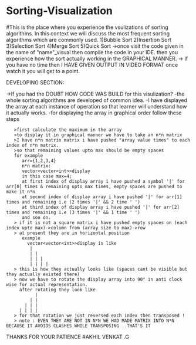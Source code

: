 # Sorting-Visualization
#This is the place where you experience the vsulizations of sorting algorithms.
In this context we will discuss the most frequent sorting algorithms which are commonly used.
1)Bubble Sort
2)Insertion Sort
3)Selection Sort
4)Merge Sort
5)Quick Sort
->once visit the code given in the name of "name"_visual then compile the code in your IDE.
then you experience how the sort actually working in the GRAPHICAL MANNER.
-> if you have no time then I HAVE GIVEN OUTPUT IN VIDEO FORMAT once watch it you will get to a point. 


DEVELOPING SECTION:

->If you had the DOUBT HOW CODE WAS BUILD for this visulization?
  -the whole sorting algorithms are developed of common idea.
  -I have displayed the array at each instance of operation so that learner will understand how it actually works.
  -for displaying the array in graphical order follow these steps
       
       >first calculate the maximum in the array
       >to display it in graphical manner we have to take an n*n matrix
       >I have n*n matrix matrix i have pushed "array value times" to each index of n*n matrix.
       >so that remaining values upto max should be empty spaces
       for example
          arr={1,2,3,4}
          n*n matrix:
          vector<vector<int>>display
          in this case max=4;
          at first index of display array i have pushed a symbol '|' for arr[0] times & remaining upto max times, empty spaces are pushed to make it n*n
          at second index of display array i have pushed '|' for arr[1] times and remaining i.e (2 times '|' && 2 time ' ')
          at third index of display array i have pushed '|' for arr[2] times and remaining i.e (3 times '|' && 1 time ' ')
          and soo on.
       > if it is not a square matrix i have pushed empty spaces on (each index upto max)->column from (array size to max)->row 
       > at present they are in horizontal position 
          example
            vector<vector<int>>display is like 
             |
             | |
             | | |
             | | | |
       > this is how they actually looks like (spaces cant be visible but they actually existed there)
       > now we have to rotate the display array into 90° in anti clock wise for actual representation.
         after rotating they look like
               |
             | |
           | | |
         | | | |
       > for that rotation we just reversed each index then transposed !
       > note : EVEN THEY ARE NOT IN N*N WE HAD MADE MATRIX INTO N*N BECAUSE IT AVOIDS CLASHES WHILE TRANSPOSING ..THAT'S IT
       
  
THANKS FOR YOUR PATIENCE
#AKHIL VENKAT .G
